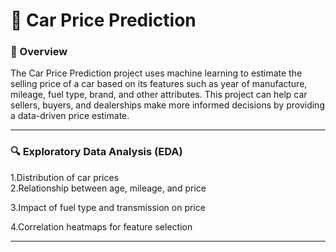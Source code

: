 <h1>🚗 Car Price Prediction</h1>
<h3>📌 Overview</h3>
The Car Price Prediction project uses machine learning to estimate the selling price of a car based on its features such as year of manufacture, mileage, fuel type, brand, and other attributes.
This project can help car sellers, buyers, and dealerships make more informed decisions by providing a data-driven price estimate.

<hr>

<h3>🔍 Exploratory Data Analysis (EDA)</h3>
1.Distribution of car prices
<br>
2.Relationship between age, mileage, and price

3.Impact of fuel type and transmission on price

4.Correlation heatmaps for feature selection
<hr>
